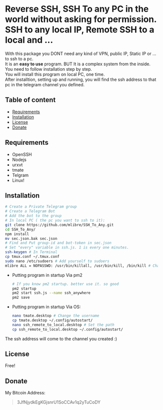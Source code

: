 # Reverse SSH, SSH To any PC in the world without asking for permission. SSH to any local IP, Remote SSH to a local and ...
With this package you DONT need any kind of VPN, public IP, Static IP or ... to ssh to a pc.  
It is an **easy to use** program. BUT It is a complex system from the inside.
You need to follow installation step by step.  
You will install this program on local PC, one time.  
After installtion, setting up and running, you will find the ssh address to that pc in the telegram channel you defined.

## Table of content
+ [Requirements](#requirements)
+ [Installation](#installation)
+ [License](#license)
+ [Donate](#donate)

## Requirements
+ OpenSSH
+ Nodejs
+ urxvt
+ tmate
+ Telgram
+ Linux!

## Installation
~~~bash
# Create a Private Telegram group
# Create a Telegram Bot
# Add the bot to the group
# In local PC ( the pc you want to ssh to it):
git clone https://github.com/mlibre/SSH_To_Any.git
cd SSH_To_Any/
npm install
mv sec.json.bak sec.json
# Find and Put group-id and bot-token in sec.json
# Set "every" variable in ssh.js. 1 is every one minutes.
ssh-keygen # In Terminal
cp tmux.conf ~/.tmux.conf
sudo nano /etc/sudoers # Add yourself to sudoers
mlibre ALL = NOPASSWD: /usr/bin/killall, /usr/bin/kill, /bin/kill # Change mlibre to your username
~~~
* Putting program in startup Via pm2
	~~~bash
	# If you know pm2 startup. better use it. so good
	pm2 startup
	pm2 start ssh.js --name ssh_anywhere
	pm2 save
	~~~

* Putting program in startup Via OS:
	~~~bash
	nano tmate.desktop # Change the username
	cp tmate.desktop ~/.config/autostart/
	nano ssh_remote_to_local.desktop # Set the path
	cp ssh_remote_to_local.desktop ~/.config/autostart/
	~~~

The ssh address will come to the channel you created :)
## License
Free!

## Donate
My Bitcoin Address:
> 3JfNjydkEgKGjsnrU1SoCCAv1q2yTuCoDY